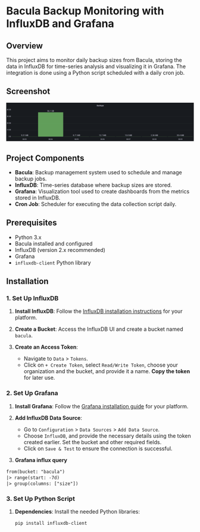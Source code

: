 # Bacula Backup Monitoring with InfluxDB and Grafana

## Overview
This project aims to monitor daily backup sizes from Bacula, storing the data in InfluxDB for time-series analysis and visualizing it in Grafana. The integration is done using a Python script scheduled with a daily cron job.

## Screenshot
![Screenshot](https://github.com/koss822/misc/raw/master/imgs/bacula-grafana.png)

## Project Components
- **Bacula**: Backup management system used to schedule and manage backup jobs.
- **InfluxDB**: Time-series database where backup sizes are stored.
- **Grafana**: Visualization tool used to create dashboards from the metrics stored in InfluxDB.
- **Cron Job**: Scheduler for executing the data collection script daily.

## Prerequisites
- Python 3.x
- Bacula installed and configured
- InfluxDB (version 2.x recommended)
- Grafana
- `influxdb-client` Python library

## Installation

### 1. Set Up InfluxDB
1. **Install InfluxDB**:
   Follow the [InfluxDB installation instructions](https://docs.influxdata.com/influxdb/v2.0/install/) for your platform.
   
2. **Create a Bucket**:
   Access the InfluxDB UI and create a bucket named `bacula`.

3. **Create an Access Token**:
   - Navigate to `Data` > `Tokens`.
   - Click on `+ Create Token`, select `Read/Write Token`, choose your organization and the bucket, and provide it a name. **Copy the token** for later use.

### 2. Set Up Grafana
1. **Install Grafana**:
   Follow the [Grafana installation guide](https://grafana.com/docs/grafana/latest/installation/) for your platform.
 
2. **Add InfluxDB Data Source**:
   - Go to `Configuration` > `Data Sources` > `Add Data Source`.
   - Choose `InfluxDB`, and provide the necessary details using the token created earlier. Set the bucket and other required fields.
   - Click on `Save & Test` to ensure the connection is successful.

3. **Grafana influx query**
```
from(bucket: "bacula")
|> range(start: -7d) 
|> group(columns: ["size"])
```

### 3. Set Up Python Script
1. **Dependencies**:
   Install the needed Python libraries:
   ```bash
   pip install influxdb-client
   ```